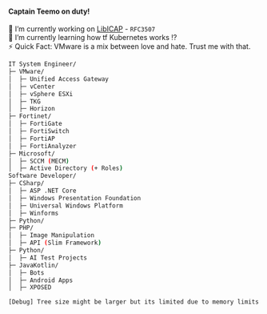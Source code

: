 #### Captain Teemo on duty!
🔭 I’m currently working on [LibICAP](https://github.com/Timoms/LibICAP) - `RFC3507`  
🌱 I’m currently learning how tf Kubernetes works ⁉  
⚡ Quick Fact: VMware is a mix between love and hate. Trust me with that.

```bash
IT System Engineer/
├─ VMware/
│  ├─ Unified Access Gateway
│  ├─ vCenter
│  ├─ vSphere ESXi
│  ├─ TKG
│  ├─ Horizon
├─ Fortinet/
│  ├─ FortiGate
│  ├─ FortiSwitch
│  ├─ FortiAP
│  ├─ FortiAnalyzer
├─ Microsoft/
│  ├─ SCCM (MECM)
│  ├─ Active Directory (+ Roles)
Software Developer/
├─ CSharp/
│  ├─ ASP .NET Core
│  ├─ Windows Presentation Foundation
│  ├─ Universal Windows Platform
│  ├─ Winforms
├─ Python/
├─ PHP/
│  ├─ Image Manipulation
│  ├─ API (Slim Framework)
├─ Python/
│  ├─ AI Test Projects
├─ JavaKotlin/
│  ├─ Bots
│  ├─ Android Apps
│  ├─ XPOSED

[Debug] Tree size might be larger but its limited due to memory limits.
```
